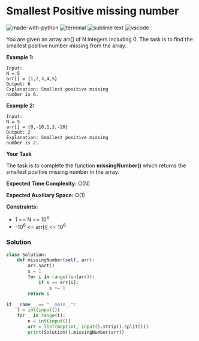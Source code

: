 # Smallest Positive missing number
![made-with-python](https://img.shields.io/badge/Made%20with-Python-007396.svg)
![terminal](https://img.shields.io/badge/Windows%20Terminal-4D4D4D?logo=windows%20terminal&logoColor=white)
![sublime text](https://img.shields.io/badge/sublime_text-%23575757.svg?logo=sublime-text&logoColor=important)
![vscode](https://img.shields.io/badge/Visual_Studio_Code-0078D4?logo=visual%20studio%20code&logoColor=white)

You are given an array arr[] of N integers including 0. The task is to find the smallest positive number missing from the array.

__Example 1:__
```
Input:
N = 5
arr[] = {1,2,3,4,5}
Output: 6
Explanation: Smallest positive missing
number is 6.
```
__Example 2:__
```
Input:
N = 5
arr[] = {0,-10,1,3,-20}
Output: 2
Explanation: Smallest positive missing
number is 2.
```
__Your Task__

The task is to complete the function **missingNumber()** which returns the smallest positive missing number in the array.

__Expected Time Complexity:__ O(N)

__Expected Auxiliary Space:__ O(1)

__Constraints:__
- 1 <= N <= 10<sup>6</sup>
- -10<sup>6</sup> <= arr[i] <= 10<sup>6</sup>

### Solution
```py
class Solution:
    def missingNumber(self, arr):
        arr.sort()
        s = 1
        for i in range(len(arr)):
            if s == arr[i]:
                s += 1
        return s

if __name__ == "__main__":
    t = int(input())
    for _ in range(t):
        n = int(input())
        arr = list(map(int, input().strip().split()))
        print(Solution().missingNumber(arr))
```